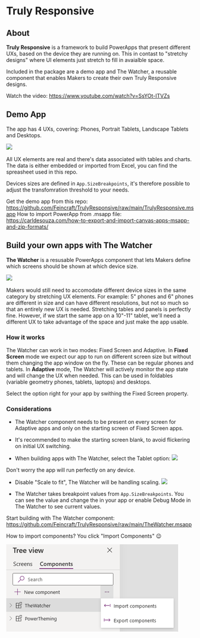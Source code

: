 # Truly Responsive
## About
**Truly Responsive** is a framework to build PowerApps that present different UXs, based on the device they are running on. This in contast to "stretchy designs" where UI elements just stretch to fill in avaialble space.

Included in the package are a demo app and The Watcher, a reusable component that enables Makers to create their own Truly Responsive designs.

Watch the video: https://www.youtube.com/watch?v=SsYOt-ITVZs

## Demo App
The app has 4 UXs, covering: Phones, Portrait Tablets, Landscape Tablets and Desktops.

![](https://github.com/Feincraft/TrulyResponsive/blob/main/TrulyResponsive%20O110.gif?raw=true)

All UX elements are real and there's data associated with tables and charts.
The data is either embedded or imported from Excel, you can find the spreasheet used in this repo.

Devices sizes are defined in `App.SizeBreakpoints`, it's therefore possible to adjust the transfomration threshold to your needs.

Get the demo app from this repo: https://github.com/Feincraft/TrulyResponsive/raw/main/TrulyResponsive.msapp
How to import PowerApp from .msapp file: https://carldesouza.com/how-to-export-and-import-canvas-apps-msapp-and-zip-formats/

## Build your own apps with The Watcher
**The Watcher** is a resusable PowerApps component that lets Makers define which screens should be shown at which device size.

![](https://user-images.githubusercontent.com/32096531/166683189-94bdb755-a120-4fc6-8065-4114b1fb7e0f.png)

Makers would still need to accomodate different device sizes in the same category by stretching UX elements. For example: 5" phones and 6" phones are different in size and can have different resolutions, but not so much so that an entirely new UX is needed. Stretching tables and panels is perfectly fine. However, if we start the same app on a 10"-11" tablet, we'll need a different UX to take advantage of the space and just make the app usable.

### How it works
The Watcher can work in two modes: Fixed Screen and Adaptive.
In **Fixed Screen** mode we expect our app to run on different screen size but without them changing the app window on the fly. These can be regular phones and tablets.
In **Adaptive** mode, The Watcher will actively monitor the app state and will change the UX when needed.
This can be used in foldables (variable geometry phones, tablets, laptops) and desktops.

Select the option right for your app by swithing the Fixed Screen property.

### Considerations

- The Watcher component needs to be present on every screen for Adaptive apps and only on the starting screen of Fixed Screen apps.

- It's recommended to make the starting screen blank, to avoid flickering on initial UX switching.

- When building apps with The Watcher, select the Tablet option:
![](https://user-images.githubusercontent.com/32096531/166683667-c5622f8b-9724-4a77-a0ac-bbd72b1eaac8.png)

Don't worry the app will run perfectly on any device.

- Disable "Scale to fit", The Watcher will be handling scaling.
![](https://user-images.githubusercontent.com/32096531/166683540-5428614a-4c63-4115-a3ba-38cf5a7024a5.png)

- The Watcher takes breakpoint values from `App.SizeBreakpoints`. You can see the value and change the in your app or enable Debug Mode in The Watcher to see current values.

Start building with The Watcher component: https://github.com/Feincraft/TrulyResponsive/raw/main/TheWatcher.msapp

How to import components? You click "Import Components" 😉

![](https://github.com/Feincraft/TrulyResponsive/blob/main/ImportComponent.png?raw=true)
